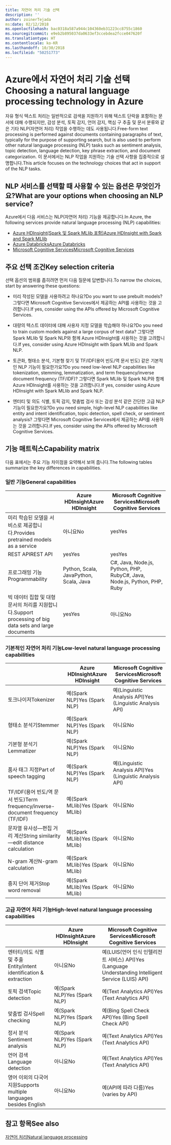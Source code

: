 ```yaml
---
title: 자연어 처리 기술 선택
description: ''
author: zoinerTejada
ms:date: 02/12/2018
ms.openlocfilehash: bac0318a587a944c104360eb31223cc8755c1860
ms.sourcegitcommit: e9eb2b895037da0633ef3ccebdea2fcce047620f
ms.translationtype: HT
ms.contentlocale: ko-KR
ms.lasthandoff: 10/30/2018
ms.locfileid: "50251773"
---
```

# <a name="choosing-a-natural-language-processing-technology-in-azure"></a><span data-ttu-id="d5b1a-102">Azure에서 자연어 처리 기술 선택</span><span class="sxs-lookup"><span data-stu-id="d5b1a-102">Choosing a natural language processing technology in Azure</span></span>

<span data-ttu-id="d5b1a-103">자유 형식 텍스트 처리는 일반적으로 검색을 지원하기 위해 텍스트 단락을 포함하는 문서에 대해 수행되지만, 감성 분석, 토픽 감지, 언어 감지, 핵심 구 추출 및 문서 분류와 같은 기타 NLP(자연어 처리) 작업을 수행하는 데도 사용됩니다.</span><span class="sxs-lookup"><span data-stu-id="d5b1a-103">Free-form text processing is performed against documents containing paragraphs of text, typically for the purpose of supporting search, but is also used to perform other natural language processing (NLP) tasks such as sentiment analysis, topic detection, language detection, key phrase extraction, and document categorization.</span></span> <span data-ttu-id="d5b1a-104">이 문서에서는 NLP 작업을 지원하는 기술 선택 사항을 집중적으로 설명합니다.</span><span class="sxs-lookup"><span data-stu-id="d5b1a-104">This article focuses on the technology choices that act in support of the NLP tasks.</span></span>

## <a name="what-are-your-options-when-choosing-an-nlp-service"></a><span data-ttu-id="d5b1a-105">NLP 서비스를 선택할 때 사용할 수 있는 옵션은 무엇인가요?</span><span class="sxs-lookup"><span data-stu-id="d5b1a-105">What are your options when choosing an NLP service?</span></span>

<span data-ttu-id="d5b1a-106">Azure에서 다음 서비스는 NLP(자연어 처리) 기능을 제공합니다.</span><span class="sxs-lookup"><span data-stu-id="d5b1a-106">In Azure, the following services provide natural language processing (NLP) capabilities:</span></span>

- [<span data-ttu-id="d5b1a-107">Azure HDInsight(Spark 및 Spark MLlib 포함)</span><span class="sxs-lookup"><span data-stu-id="d5b1a-107">Azure HDInsight with Spark and Spark MLlib</span></span>](/azure/hdinsight/spark/apache-spark-overview)
- [<span data-ttu-id="d5b1a-108">Azure Databricks</span><span class="sxs-lookup"><span data-stu-id="d5b1a-108">Azure Databricks</span></span>](/azure/azure-databricks/what-is-azure-databricks)
- [<span data-ttu-id="d5b1a-109">Microsoft Cognitive Services</span><span class="sxs-lookup"><span data-stu-id="d5b1a-109">Microsoft Cognitive Services</span></span>](/azure/cognitive-services/welcome)

## <a name="key-selection-criteria"></a><span data-ttu-id="d5b1a-110">주요 선택 조건</span><span class="sxs-lookup"><span data-stu-id="d5b1a-110">Key selection criteria</span></span>

<span data-ttu-id="d5b1a-111">선택 옵션의 범위를 좁히려면 먼저 다음 질문에 답변합니다.</span><span class="sxs-lookup"><span data-stu-id="d5b1a-111">To narrow the choices, start by answering these questions:</span></span>

- <span data-ttu-id="d5b1a-112">미리 작성된 모델을 사용하려고 하나요?</span><span class="sxs-lookup"><span data-stu-id="d5b1a-112">Do you want to use prebuilt models?</span></span> <span data-ttu-id="d5b1a-113">그렇다면 Microsoft Cognitive Services에서 제공하는 API를 사용하는 것을 고려합니다.</span><span class="sxs-lookup"><span data-stu-id="d5b1a-113">If yes, consider using the APIs offered by Microsoft Cognitive Services.</span></span>

- <span data-ttu-id="d5b1a-114">대량의 텍스트 데이터에 대해 사용자 지정 모델을 학습해야 하나요?</span><span class="sxs-lookup"><span data-stu-id="d5b1a-114">Do you need to train custom models against a large corpus of text data?</span></span> <span data-ttu-id="d5b1a-115">그렇다면 Spark MLlib 및 Spark NLP와 함께 Azure HDInsight를 사용하는 것을 고려합니다.</span><span class="sxs-lookup"><span data-stu-id="d5b1a-115">If yes, consider using Azure HDInsight with Spark MLlib and Spark NLP.</span></span>

- <span data-ttu-id="d5b1a-116">토큰화, 형태소 분석, 기본형 찾기 및 TF/IDF(용어 빈도/역 문서 빈도) 같은 기본적인 NLP 기능이 필요한가요?</span><span class="sxs-lookup"><span data-stu-id="d5b1a-116">Do you need low-level NLP capabilities like tokenization, stemming, lemmatization, and term frequency/inverse document frequency (TF/IDF)?</span></span> <span data-ttu-id="d5b1a-117">그렇다면 Spark MLlib 및 Spark NLP와 함께 Azure HDInsight를 사용하는 것을 고려합니다.</span><span class="sxs-lookup"><span data-stu-id="d5b1a-117">If yes, consider using Azure HDInsight with Spark MLlib and Spark NLP.</span></span>

- <span data-ttu-id="d5b1a-118">엔터티 및 의도 식별, 토픽 감지, 맞춤법 검사 또는 감성 분석 같은 간단한 고급 NLP 기능이 필요한가요?</span><span class="sxs-lookup"><span data-stu-id="d5b1a-118">Do you need simple, high-level NLP capabilities like entity and intent identification, topic detection, spell check, or sentiment analysis?</span></span> <span data-ttu-id="d5b1a-119">그렇다면 Microsoft Cognitive Services에서 제공하는 API를 사용하는 것을 고려합니다.</span><span class="sxs-lookup"><span data-stu-id="d5b1a-119">If yes, consider using the APIs offered by Microsoft Cognitive Services.</span></span>

## <a name="capability-matrix"></a><span data-ttu-id="d5b1a-120">기능 매트릭스</span><span class="sxs-lookup"><span data-stu-id="d5b1a-120">Capability matrix</span></span>

<span data-ttu-id="d5b1a-121">다음 표에서는 주요 기능 차이점을 요약해서 보여 줍니다.</span><span class="sxs-lookup"><span data-stu-id="d5b1a-121">The following tables summarize the key differences in capabilities.</span></span>  

### <a name="general-capabilities"></a><span data-ttu-id="d5b1a-122">일반 기능</span><span class="sxs-lookup"><span data-stu-id="d5b1a-122">General capabilities</span></span>

| | <span data-ttu-id="d5b1a-123">Azure HDInsight</span><span class="sxs-lookup"><span data-stu-id="d5b1a-123">Azure HDInsight</span></span> | <span data-ttu-id="d5b1a-124">Microsoft Cognitive Services</span><span class="sxs-lookup"><span data-stu-id="d5b1a-124">Microsoft Cognitive Services</span></span> |
| --- | --- | --- |
| <span data-ttu-id="d5b1a-125">미리 학습된 모델을 서비스로 제공합니다.</span><span class="sxs-lookup"><span data-stu-id="d5b1a-125">Provides pretrained models as a service</span></span> | <span data-ttu-id="d5b1a-126">아니요</span><span class="sxs-lookup"><span data-stu-id="d5b1a-126">No</span></span> | <span data-ttu-id="d5b1a-127">yes</span><span class="sxs-lookup"><span data-stu-id="d5b1a-127">Yes</span></span> |
| <span data-ttu-id="d5b1a-128">REST API</span><span class="sxs-lookup"><span data-stu-id="d5b1a-128">REST API</span></span> | <span data-ttu-id="d5b1a-129">yes</span><span class="sxs-lookup"><span data-stu-id="d5b1a-129">Yes</span></span> | <span data-ttu-id="d5b1a-130">yes</span><span class="sxs-lookup"><span data-stu-id="d5b1a-130">Yes</span></span> |
| <span data-ttu-id="d5b1a-131">프로그래밍 기능</span><span class="sxs-lookup"><span data-stu-id="d5b1a-131">Programmability</span></span> | <span data-ttu-id="d5b1a-132">Python, Scala, Java</span><span class="sxs-lookup"><span data-stu-id="d5b1a-132">Python, Scala, Java</span></span> | <span data-ttu-id="d5b1a-133">C#, Java, Node.js, Python, PHP, Ruby</span><span class="sxs-lookup"><span data-stu-id="d5b1a-133">C#, Java, Node.js, Python, PHP, Ruby</span></span> |
| <span data-ttu-id="d5b1a-134">빅 데이터 집합 및 대형 문서의 처리를 지원합니다.</span><span class="sxs-lookup"><span data-stu-id="d5b1a-134">Support processing of big data sets and large documents</span></span> | <span data-ttu-id="d5b1a-135">yes</span><span class="sxs-lookup"><span data-stu-id="d5b1a-135">Yes</span></span> | <span data-ttu-id="d5b1a-136">아니요</span><span class="sxs-lookup"><span data-stu-id="d5b1a-136">No</span></span> |

### <a name="low-level-natural-language-processing-capabilities"></a><span data-ttu-id="d5b1a-137">기본적인 자연어 처리 기능</span><span class="sxs-lookup"><span data-stu-id="d5b1a-137">Low-level natural language processing capabilities</span></span>

| | <span data-ttu-id="d5b1a-138">Azure HDInsight</span><span class="sxs-lookup"><span data-stu-id="d5b1a-138">Azure HDInsight</span></span> | <span data-ttu-id="d5b1a-139">Microsoft Cognitive Services</span><span class="sxs-lookup"><span data-stu-id="d5b1a-139">Microsoft Cognitive Services</span></span> |  
| --- | --- | --- | 
| <span data-ttu-id="d5b1a-140">토크나이저</span><span class="sxs-lookup"><span data-stu-id="d5b1a-140">Tokenizer</span></span> | <span data-ttu-id="d5b1a-141">예(Spark NLP)</span><span class="sxs-lookup"><span data-stu-id="d5b1a-141">Yes (Spark NLP)</span></span> | <span data-ttu-id="d5b1a-142">예(Linguistic Analysis API)</span><span class="sxs-lookup"><span data-stu-id="d5b1a-142">Yes (Linguistic Analysis API)</span></span> |
| <span data-ttu-id="d5b1a-143">형태소 분석기</span><span class="sxs-lookup"><span data-stu-id="d5b1a-143">Stemmer</span></span> | <span data-ttu-id="d5b1a-144">예(Spark NLP)</span><span class="sxs-lookup"><span data-stu-id="d5b1a-144">Yes (Spark NLP)</span></span> | <span data-ttu-id="d5b1a-145">아니요</span><span class="sxs-lookup"><span data-stu-id="d5b1a-145">No</span></span> |
| <span data-ttu-id="d5b1a-146">기본형 분석기</span><span class="sxs-lookup"><span data-stu-id="d5b1a-146">Lemmatizer</span></span> | <span data-ttu-id="d5b1a-147">예(Spark NLP)</span><span class="sxs-lookup"><span data-stu-id="d5b1a-147">Yes (Spark NLP)</span></span> | <span data-ttu-id="d5b1a-148">아니요</span><span class="sxs-lookup"><span data-stu-id="d5b1a-148">No</span></span> |
| <span data-ttu-id="d5b1a-149">품사 태그 지정</span><span class="sxs-lookup"><span data-stu-id="d5b1a-149">Part of speech tagging</span></span> | <span data-ttu-id="d5b1a-150">예(Spark NLP)</span><span class="sxs-lookup"><span data-stu-id="d5b1a-150">Yes (Spark NLP)</span></span> | <span data-ttu-id="d5b1a-151">예(Linguistic Analysis API)</span><span class="sxs-lookup"><span data-stu-id="d5b1a-151">Yes (Linguistic Analysis API)</span></span> |
| <span data-ttu-id="d5b1a-152">TF/IDF(용어 빈도/역 문서 빈도)</span><span class="sxs-lookup"><span data-stu-id="d5b1a-152">Term frequency/inverse-document frequency (TF/IDF)</span></span> | <span data-ttu-id="d5b1a-153">예(Spark MLlib)</span><span class="sxs-lookup"><span data-stu-id="d5b1a-153">Yes (Spark MLlib)</span></span> | <span data-ttu-id="d5b1a-154">아니요</span><span class="sxs-lookup"><span data-stu-id="d5b1a-154">No</span></span> |
| <span data-ttu-id="d5b1a-155">문자열 유사성&mdash;편집 거리 계산</span><span class="sxs-lookup"><span data-stu-id="d5b1a-155">String similarity&mdash;edit distance calculation</span></span> | <span data-ttu-id="d5b1a-156">예(Spark MLlib)</span><span class="sxs-lookup"><span data-stu-id="d5b1a-156">Yes (Spark MLlib)</span></span> | <span data-ttu-id="d5b1a-157">아니요</span><span class="sxs-lookup"><span data-stu-id="d5b1a-157">No</span></span> |
| <span data-ttu-id="d5b1a-158">N-gram 계산</span><span class="sxs-lookup"><span data-stu-id="d5b1a-158">N-gram calculation</span></span> | <span data-ttu-id="d5b1a-159">예(Spark MLlib)</span><span class="sxs-lookup"><span data-stu-id="d5b1a-159">Yes (Spark MLlib)</span></span> | <span data-ttu-id="d5b1a-160">아니요</span><span class="sxs-lookup"><span data-stu-id="d5b1a-160">No</span></span> |
| <span data-ttu-id="d5b1a-161">중지 단어 제거</span><span class="sxs-lookup"><span data-stu-id="d5b1a-161">Stop word removal</span></span> | <span data-ttu-id="d5b1a-162">예(Spark MLlib)</span><span class="sxs-lookup"><span data-stu-id="d5b1a-162">Yes (Spark MLlib)</span></span> | <span data-ttu-id="d5b1a-163">아니요</span><span class="sxs-lookup"><span data-stu-id="d5b1a-163">No</span></span> |

### <a name="high-level-natural-language-processing-capabilities"></a><span data-ttu-id="d5b1a-164">고급 자연어 처리 기능</span><span class="sxs-lookup"><span data-stu-id="d5b1a-164">High-level natural language processing capabilities</span></span>

| | <span data-ttu-id="d5b1a-165">Azure HDInsight</span><span class="sxs-lookup"><span data-stu-id="d5b1a-165">Azure HDInsight</span></span> | <span data-ttu-id="d5b1a-166">Microsoft Cognitive Services</span><span class="sxs-lookup"><span data-stu-id="d5b1a-166">Microsoft Cognitive Services</span></span> |
| --- | --- | --- | 
| <span data-ttu-id="d5b1a-167">엔터티/의도 식별 및 추출</span><span class="sxs-lookup"><span data-stu-id="d5b1a-167">Entity/intent identification & extraction</span></span> | <span data-ttu-id="d5b1a-168">아니요</span><span class="sxs-lookup"><span data-stu-id="d5b1a-168">No</span></span> | <span data-ttu-id="d5b1a-169">예(LUIS(언어 인식 인텔리전트 서비스) API)</span><span class="sxs-lookup"><span data-stu-id="d5b1a-169">Yes (Language Understanding Intelligent Service (LUIS) API)</span></span> |    
| <span data-ttu-id="d5b1a-170">토픽 검색</span><span class="sxs-lookup"><span data-stu-id="d5b1a-170">Topic detection</span></span> | <span data-ttu-id="d5b1a-171">예(Spark NLP)</span><span class="sxs-lookup"><span data-stu-id="d5b1a-171">Yes (Spark NLP)</span></span> | <span data-ttu-id="d5b1a-172">예(Text Analytics API)</span><span class="sxs-lookup"><span data-stu-id="d5b1a-172">Yes (Text Analytics API)</span></span> |
| <span data-ttu-id="d5b1a-173">맞춤법 검사</span><span class="sxs-lookup"><span data-stu-id="d5b1a-173">Spell checking</span></span> | <span data-ttu-id="d5b1a-174">예(Spark NLP)</span><span class="sxs-lookup"><span data-stu-id="d5b1a-174">Yes (Spark NLP)</span></span> | <span data-ttu-id="d5b1a-175">예(Bing Spell Check API)</span><span class="sxs-lookup"><span data-stu-id="d5b1a-175">Yes (Bing Spell Check API)</span></span> |
| <span data-ttu-id="d5b1a-176">정서 분석</span><span class="sxs-lookup"><span data-stu-id="d5b1a-176">Sentiment analysis</span></span> | <span data-ttu-id="d5b1a-177">예(Spark NLP)</span><span class="sxs-lookup"><span data-stu-id="d5b1a-177">Yes (Spark NLP)</span></span> | <span data-ttu-id="d5b1a-178">예(Text Analytics API)</span><span class="sxs-lookup"><span data-stu-id="d5b1a-178">Yes (Text Analytics API)</span></span> |
| <span data-ttu-id="d5b1a-179">언어 검색</span><span class="sxs-lookup"><span data-stu-id="d5b1a-179">Language detection</span></span> | <span data-ttu-id="d5b1a-180">아니요</span><span class="sxs-lookup"><span data-stu-id="d5b1a-180">No</span></span> | <span data-ttu-id="d5b1a-181">예(Text Analytics API)</span><span class="sxs-lookup"><span data-stu-id="d5b1a-181">Yes (Text Analytics API)</span></span> |
| <span data-ttu-id="d5b1a-182">영어 이외의 다국어 지원</span><span class="sxs-lookup"><span data-stu-id="d5b1a-182">Supports multiple languages besides English</span></span> | <span data-ttu-id="d5b1a-183">아니요</span><span class="sxs-lookup"><span data-stu-id="d5b1a-183">No</span></span> | <span data-ttu-id="d5b1a-184">예(API에 따라 다름)</span><span class="sxs-lookup"><span data-stu-id="d5b1a-184">Yes (varies by API)</span></span> |

## <a name="see-also"></a><span data-ttu-id="d5b1a-185">참고 항목</span><span class="sxs-lookup"><span data-stu-id="d5b1a-185">See also</span></span>

[<span data-ttu-id="d5b1a-186">자연어 처리</span><span class="sxs-lookup"><span data-stu-id="d5b1a-186">Natural language processing</span></span>](../scenarios/natural-language-processing.md)
